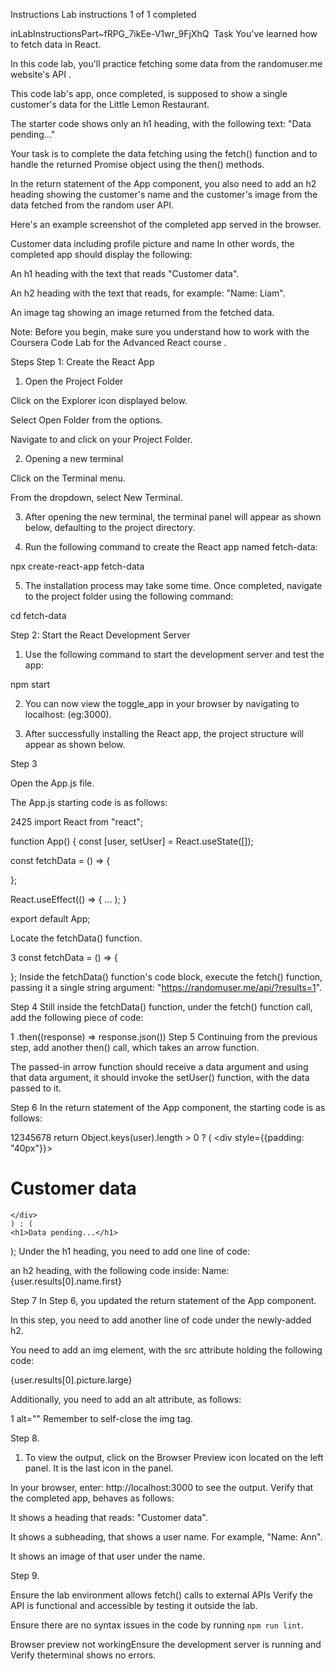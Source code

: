 Instructions
Lab instructions
1 of 1 completed


inLabInstructionsPart~fRPG_7ikEe-V1wr_9FjXhQ
​
Task
You've learned how to fetch data in React.

In this code lab, you'll practice fetching some data from the 
randomuser.me
 website's API
.

This code lab's app, once completed, is supposed to show a single customer's data for the Little Lemon Restaurant.

The starter code shows only an h1 heading, with the following text: "Data pending..."

Your task is to complete the data fetching using the fetch() function and to handle the returned Promise object using the then() methods.

In the return statement of the App component, you also need to add an h2 heading showing the customer's name and the customer's image from the data fetched from the random user API.

Here's an example screenshot of the completed app served in the browser.

Customer data including profile picture and name
In other words, the completed app should display the following:

An h1 heading with the text that reads "Customer data".

An h2 heading with the text that reads, for example: "Name: Liam".

An image tag showing an image returned from the fetched data.


Note: Before you begin, make sure you understand how to work with the Coursera Code Lab for the 
Advanced React course
.    

Steps
Step 1: Create the React App  

1.  Open the Project Folder  

Click on the Explorer icon displayed below.

Select Open Folder from the options.

Navigate to and click on your Project Folder.


2. Opening a new terminal   

Click on the Terminal menu.

From the dropdown, select New Terminal.


3.  After opening the new terminal, the terminal panel will appear as shown below, defaulting to the project directory.  


4.  Run the following command to create the React app named fetch-data:    

 npx create-react-app fetch-data

5. The installation process may take some time. Once completed, navigate to the project folder using the following command:  

 cd  fetch-data 

Step 2: Start the React Development Server  

1. Use the following command to start the development server and test the app:

 npm start  

2. You can now view the toggle_app in your browser by navigating to localhost:<exposed port> (eg:3000).  


3. After successfully installing the React app, the project structure will appear as shown below.  


Step 3

Open the App.js file.

The App.js starting code is as follows:

2425
import React from "react";

function App() {
  const [user, setUser] = React.useState([]);

  const fetchData = () => {

  };

  React.useEffect(() => {
…  );
}

export default App;

Locate the fetchData() function.

3
const fetchData = () => {

};
Inside the fetchData() function's code block, execute the fetch() function, passing it a single string argument: "https://randomuser.me/api/?results=1".

Step 4
Still inside the fetchData() function, under the fetch() function call, add the following piece of code:

1
.then((response) => response.json())
Step 5
Continuing from the previous step, add another then() call, which takes an arrow function.

The passed-in arrow function should receive a data argument and using that data argument, it should invoke the setUser() function, with the data passed to it.

Step 6
In the return statement of the App component, the starting code is as follows:

12345678
return Object.keys(user).length > 0 ? (
    <div style={{padding: "40px"}}>
        <h1>Customer data</h1>

    </div>
    ) : (
    <h1>Data pending...</h1>
);
Under the h1 heading, you need to add one line of code:

an h2 heading, with the following code inside: Name:{user.results[0].name.first}

Step 7
In Step 6, you updated the return statement of the App component.

In this step, you need to add another line of code under the newly-added h2.

You need to add an img element, with the src attribute holding the following code:

{user.results[0].picture.large}

Additionally, you need to add an alt attribute, as follows:

1
alt=""
Remember to self-close the img tag.

Step 8.

 1. To view the output, click on the Browser Preview icon located on the left panel. It is the last icon in the panel.      


 In your browser, enter: http://localhost:3000 to see the output. Verify that the completed app, behaves as follows:

It shows a heading that reads: "Customer data".

It shows a subheading, that shows a user name. For example, "Name: Ann".

It shows an image of that user under the name.

Step 9.

Ensure the lab environment allows fetch() calls to external APIs  Verify the API is functional and accessible by testing it outside the lab.  

Ensure there are no syntax issues in the code by running `npm run lint`.  

Browser preview not workingEnsure the development server is running and Verify theterminal shows no errors.